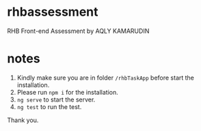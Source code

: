 # rhbassessment
RHB Front-end Assessment by AQLY KAMARUDIN

# notes
1) Kindly make sure you are in folder `/rhbTaskApp` before start the installation.
2) Please run `npm i` for the installation.
3) `ng serve` to start the server.
4) `ng test` to run the test.

Thank you.
